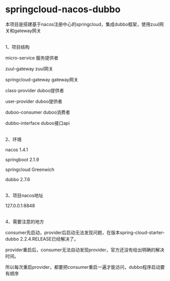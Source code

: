 # springcloud-nacos-dubbo
本项目是搭建基于nacos注册中心的springcloud，集成dubbo框架，使用zuul网关和gateway网关

<br/>
1、项目结构

micro-service  服务提供者

zuul-gateway  zuul网关

springcloud-gateway  gateway网关

class-provider  duboo提供者

user-provider  duboo提供者

duboo-consumer  duboo消费者

dubbo-interface  duboo接口api

 
<br/>
2、环境

nacos 1.4.1

springboot 2.1.9

springcloud Greenwich

dubbo  2.7.6

<br/>
3、项目nacos地址

127.0.0.1:8848

<br/>
4、需要注意的地方

consumer先启动，provider后启动无法发现问题，在版本spring-cloud-starter-dubbo 2.2.4.RELEASE已经解决了。

provider重启后，consumer无法自动发现provider，官方还没有给出明确的解决时间。

所以每次重启provider，都要把consumer重启一遍才能访问，dubbo程序启动要有顺序
